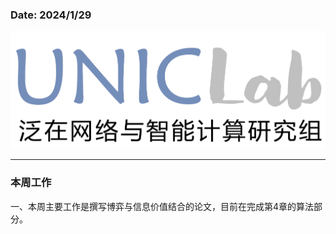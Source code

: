 ### Date: 2024/1/29

[![sample-image](./IMG_7998.png)](https://unic.xidian.edu.cn/ "西安电子科技大学泛在网络与智能计算研究组")

------------------------------------------------
### 本周工作

一、本周主要工作是撰写博弈与信息价值结合的论文，目前在完成第4章的算法部分。
